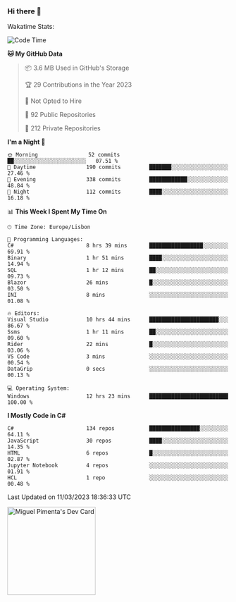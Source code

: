 ### Hi there 👋

<!--
**miguelpimenta/miguelpimenta** is a ✨ _special_ ✨ repository because its `README.md` (this file) appears on your GitHub profile.

Here are some ideas to get you started:

- 🔭 I’m currently working on ...
- 🌱 I’m currently learning ...
- 👯 I’m looking to collaborate on ...
- 🤔 I’m looking for help with ...
- 💬 Ask me about ...
- 📫 How to reach me: ...
- 😄 Pronouns: ...
- ⚡ Fun fact: ...
-->

Wakatime Stats:
<!--START_SECTION:waka-->
![Code Time](http://img.shields.io/badge/Code%20Time-3%2C783%20hrs%2012%20mins-blue)

**🐱 My GitHub Data** 

> 📦 3.6 MB Used in GitHub's Storage 
 > 
> 🏆 29 Contributions in the Year 2023
 > 
> 🚫 Not Opted to Hire
 > 
> 📜 92 Public Repositories 
 > 
> 🔑 212 Private Repositories 
 > 
**I'm a Night 🦉** 

```text
🌞 Morning                52 commits          ██░░░░░░░░░░░░░░░░░░░░░░░   07.51 % 
🌆 Daytime                190 commits         ███████░░░░░░░░░░░░░░░░░░   27.46 % 
🌃 Evening                338 commits         ████████████░░░░░░░░░░░░░   48.84 % 
🌙 Night                  112 commits         ████░░░░░░░░░░░░░░░░░░░░░   16.18 % 
```


📊 **This Week I Spent My Time On** 

```text
🕑︎ Time Zone: Europe/Lisbon

💬 Programming Languages: 
C#                       8 hrs 39 mins       █████████████████░░░░░░░░   69.91 % 
Binary                   1 hr 51 mins        ████░░░░░░░░░░░░░░░░░░░░░   14.94 % 
SQL                      1 hr 12 mins        ██░░░░░░░░░░░░░░░░░░░░░░░   09.73 % 
Blazor                   26 mins             █░░░░░░░░░░░░░░░░░░░░░░░░   03.50 % 
INI                      8 mins              ░░░░░░░░░░░░░░░░░░░░░░░░░   01.08 % 

🔥 Editors: 
Visual Studio            10 hrs 44 mins      ██████████████████████░░░   86.67 % 
Ssms                     1 hr 11 mins        ██░░░░░░░░░░░░░░░░░░░░░░░   09.60 % 
Rider                    22 mins             █░░░░░░░░░░░░░░░░░░░░░░░░   03.06 % 
VS Code                  3 mins              ░░░░░░░░░░░░░░░░░░░░░░░░░   00.54 % 
DataGrip                 0 secs              ░░░░░░░░░░░░░░░░░░░░░░░░░   00.13 % 

💻 Operating System: 
Windows                  12 hrs 23 mins      █████████████████████████   100.00 % 
```

**I Mostly Code in C#** 

```text
C#                       134 repos           ████████████████░░░░░░░░░   64.11 % 
JavaScript               30 repos            ████░░░░░░░░░░░░░░░░░░░░░   14.35 % 
HTML                     6 repos             █░░░░░░░░░░░░░░░░░░░░░░░░   02.87 % 
Jupyter Notebook         4 repos             ░░░░░░░░░░░░░░░░░░░░░░░░░   01.91 % 
HCL                      1 repo              ░░░░░░░░░░░░░░░░░░░░░░░░░   00.48 % 
```




 Last Updated on 11/03/2023 18:36:33 UTC
<!--END_SECTION:waka-->

<a href="https://app.daily.dev/MiguelPimenta"><img src="https://api.daily.dev/devcards/05b7ad917b6047f3b1368fb0fe084ad8.png?r=sx6" width="200" alt="Miguel Pimenta's Dev Card"/></a>

